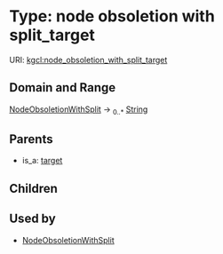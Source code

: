 
# Type: node obsoletion with split_target




URI: [kgcl:node_obsoletion_with_split_target](http://w3id.org/kgclnode_obsoletion_with_split_target)


## Domain and Range

[NodeObsoletionWithSplit](NodeObsoletionWithSplit.md) ->  <sub>0..*</sub> [String](types/String.md)

## Parents

 *  is_a: [target](target.md)

## Children


## Used by

 * [NodeObsoletionWithSplit](NodeObsoletionWithSplit.md)
